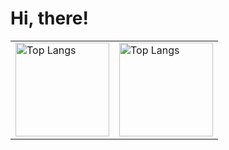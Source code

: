 # Hi, there!


<table>
<tr>
<td>
<img alt="Top Langs" height="150px" src="https://github-readme-stats.vercel.app/api/top-langs/?username=koyo-code&layout=compact&show_icons=true" />
</td>
<td>
<img alt="Top Langs" height="150px" src="https://skillicons.dev/icons?i=html,css,js,ts,threejs,react,nextjs,astro,vite,php,github,vscode&perline=5" />
</td>
</tr>
</table>

